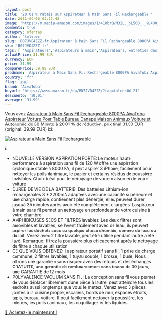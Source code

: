 ```yaml
---
layout: post
title: '20.01 % rabais sur Aspirateur à Main Sans Fil Rechargeable '
date: 2021-06-06 05:55:42
image: 'https://m.media-amazon.com/images/I/41ObrQvM32L._SL500_._SL400_.jpg'
comments: true
category: ofertas
author: 'tole.es'
slug: 'B07JVD4ZZZ-fr Aspirateur à Main Sans Fil Rechargeable 8000PA AivaToba...'
sku: 'B07JVD4ZZZ-fr'
tags: [ 'Aspirateurs','Aspirateurs à main','Aspirateurs, entretien des sols et nettoyeurs de vitres','Cuisine et Maison','aivatoba', ]
actualPrice: 31.99 EUR
currency: EUR
price: 31.99
comparePrice: 39.99 EUR
prodname: 'Aspirateur à Main Sans Fil Rechargeable 8000PA AivaToba Aspirateur Voiture Pour Table Bureau Canapé Maison Animaux Voiture et Autonomie de 30 Minute'
country: 'fr'
flag: '🇫🇷'
brand: 'AivaToba'
buyurl: 'https://www.amazon.fr/dp/B07JVD4ZZZ/?tag=tolees0d-21'
descuento: '20.01'
average: '31.99'
---
```


Vous avez [Aspirateur à Main Sans Fil Rechargeable 8000PA AivaToba Aspirateur Voiture Pour Table Bureau Canapé Maison Animaux Voiture et Autonomie de 30 Minute](https://www.amazon.fr/dp/B07JVD4ZZZ/?tag=tolees0d-21)  à  20.01 % de réduction, prix final  31.99 EUR (original: 39.99 EUR) ici:

[![Aspirateur à Main Sans Fil Rechargeable ](https://m.media-amazon.com/images/I/41ObrQvM32L._SL500_._SL400_.jpg)](https://www.amazon.fr/dp/B07JVD4ZZZ/?tag=tolees0d-21)

ℹ️:

- NOUVELLE VERSION ASPIRATION FORTE: Le moteur haute performance à aspiration sans fil de 120 W offre une aspiration cyclonique stable à 8000 PA, il peut aspirer 3 iPhone, facilement pour nettoyer les poils danimaux, le papier et certains résidus de poussière invisibles. Choix idéal pour le nettoyage de votre maison et de votre voiture
- DUREE DE VIE DE LA BATTERIE: Des batteries Lithium-ion rechargeables 3 * 2200mA adaptées avec une capacité supérieure et une charge rapide, contiennent plus dénergie, elles peuvent durer jusquà 35 minutes après avoir été complètement chargées. Laspirateur à main sans fil permet un nettoyage en profondeur de votre cuisine à votre chambre
- AMPHIBIOUSES SECS ET FILTRES lavables: Les deux filtres sont amovibles et lavables, se lavent facilement avec de leau, ils peuvent aspirer les déchets secs ou quelque chose dhumide, comme de leau ou du lait. Venez avec 2 filtre lavable, peut être utilisé pendant lautre a été lavé. Remarque: filtrez la poussière plus efficacement après le nettoyage du filtre à chaque utilisation
- CE QUE VOUS OBTENEZ: 1 aspirateur portatif sans fil, 1 prise de charge commune, 2 filtres lavables, 1 tuyau souple, 1 brosse, 1 buse; Nous offrons une garantie «sans risque» avec des retours et des échanges GRATUITS, une garantie de remboursement sans tracas de 30 jours, une GARANTIE de 12 mois
- POLYVALENCE VACUUM SANS FIL: La conception sans fil vous permet de vous déplacer librement dune pièce à lautre, peut atteindre tous les endroits aussi longtemps que vous le mettez. Venez avec 3 pièces jointes à la cuisine propre, escaliers, bords de mur, espaces étroits, tapis, bureau, voiture. Il peut facilement nettoyer la poussière, les miettes, les poils danimaux, les coquillages et les liquides

[🛒 Achetez-le maintenant!!](https://www.amazon.fr/dp/B07JVD4ZZZ/?tag=tolees0d-21)
